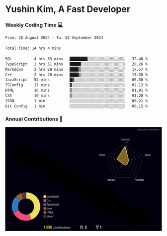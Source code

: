 # Yushin Kim, A Fast Developer

### Weekly Coding Time 💻

<!--START_SECTION:waka-->

```txt
From: 26 August 2024 - To: 02 September 2024

Total Time: 14 hrs 4 mins

SQL          4 hrs 33 mins   ████████░░░░░░░░░░░░░░░░░   32.40 %
TypeScript   2 hrs 51 mins   █████░░░░░░░░░░░░░░░░░░░░   20.26 %
Markdown     2 hrs 28 mins   ████▒░░░░░░░░░░░░░░░░░░░░   17.57 %
C++          2 hrs 26 mins   ████▒░░░░░░░░░░░░░░░░░░░░   17.38 %
JavaScript   54 mins         █▓░░░░░░░░░░░░░░░░░░░░░░░   06.50 %
TSConfig     17 mins         ▓░░░░░░░░░░░░░░░░░░░░░░░░   02.13 %
HTML         16 mins         ▒░░░░░░░░░░░░░░░░░░░░░░░░   01.91 %
CSS          10 mins         ▒░░░░░░░░░░░░░░░░░░░░░░░░   01.28 %
JSON         1 min           ░░░░░░░░░░░░░░░░░░░░░░░░░   00.21 %
Git Config   1 min           ░░░░░░░░░░░░░░░░░░░░░░░░░   00.15 %
```

<!--END_SECTION:waka-->

### Annual Contributions 🏃

![](./profile-3d-contrib/profile-night-rainbow.svg)
